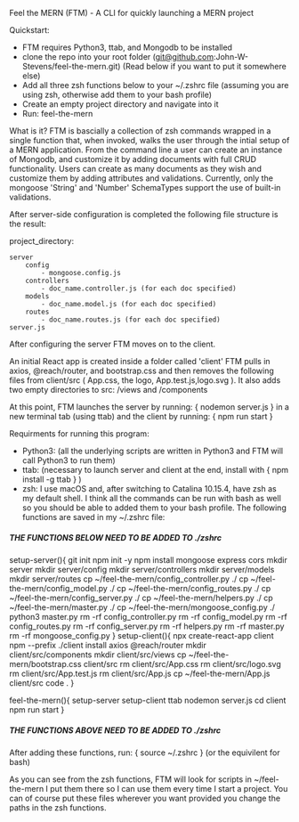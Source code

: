 Feel the MERN (FTM) - A CLI for quickly launching a MERN project

Quickstart:
- FTM requires Python3, ttab, and Mongodb to be installed
- clone the repo into your root folder (git@github.com:John-W-Stevens/feel-the-mern.git) (Read below if you want to put it somewhere else)
- Add all three zsh functions below to your ~/.zshrc file (assuming you are using zsh, otherwise add them to your bash profile)
- Create an empty project directory and navigate into it
- Run: feel-the-mern

What is it? FTM is bascially a collection of zsh commands wrapped in a single function
that, when invoked, walks the user through the intial setup of a MERN application. From the
command line a user can create an instance of Mongodb, and customize it by adding documents 
with full CRUD functionality. Users can create as many documents as they wish and customize them 
by adding attributes and validations. Currently, only the mongoose 'String' and 'Number' SchemaTypes
support the use of built-in validations.

After server-side configuration is completed the following file structure is the result:

project_directory:

    server
        config
            - mongoose.config.js
        controllers
            - doc_name.controller.js (for each doc specified)
        models
            - doc_name.model.js (for each doc specified)
        routes
            - doc_name.routes.js (for each doc specified)
    server.js

After configuring the server FTM moves on to the client.

An initial React app is created inside a folder called 'client' 
FTM pulls in axios, @reach/router, and bootstrap.css and then removes the following files
from client/src ( App.css, the logo, App.test.js,logo.svg ). It also adds two empty directories to src: /views and /components

At this point, FTM launches the server by running: { nodemon server.js } in a new terminal tab (using ttab) and the client by running: { npm run start }

Requirments for running this program:
- Python3: (all the underlying scripts are written in Python3 and FTM will call Python3 to run them)
- ttab: (necessary to launch server and client at the end, install with { npm install -g ttab } )
- zsh: I use macOS and, after switching to Catalina 10.15.4, have zsh as my default shell. I think all the commands can be run with bash as well
  so you should be able to added them to your bash profile. The following functions are saved in my ~/.zshrc file:

##### THE FUNCTIONS BELOW NEED TO BE ADDED TO ./zshrc

setup-server(){
	git init
	npm init -y
	npm install mongoose express cors
	mkdir server
	mkdir server/config
	mkdir server/controllers
	mkdir server/models
	mkdir server/routes
	cp ~/feel-the-mern/config_controller.py ./
	cp ~/feel-the-mern/config_model.py ./
	cp ~/feel-the-mern/config_routes.py ./
	cp ~/feel-the-mern/config_server.py ./
	cp ~/feel-the-mern/helpers.py ./
	cp ~/feel-the-mern/master.py ./
	cp ~/feel-the-mern/mongoose_config.py ./
	python3 master.py
	rm -rf config_controller.py
	rm -rf config_model.py
	rm -rf config_routes.py
	rm -rf config_server.py
	rm -rf helpers.py
	rm -rf master.py
	rm -rf mongoose_config.py
}
setup-client(){
	npx create-react-app client
	npm --prefix ./client install axios @reach/router
	mkdir client/src/components
	mkdir client/src/views
	cp ~/feel-the-mern/bootstrap.css client/src
	rm client/src/App.css
	rm client/src/logo.svg
	rm client/src/App.test.js
	rm client/src/App.js
	cp ~/feel-the-mern/App.js client/src
	code .
}

feel-the-mern(){
	setup-server
	setup-client
	ttab nodemon server.js
	cd client
	npm run start
}

##### THE FUNCTIONS ABOVE NEED TO BE ADDED TO ./zshrc

After adding these functions, run: { source ~/.zshrc } (or the equivilent for bash)

As you can see from the zsh functions, FTM will look for scripts in ~/feel-the-mern
I put them there so I can use them every time I start a project. You can of course put these files wherever you want
provided you change the paths in the zsh functions.

